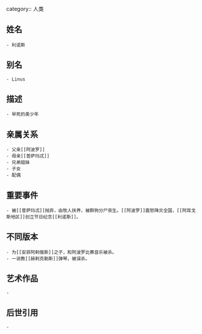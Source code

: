 category:: 人类
## 姓名
	- 利诺斯
## 别名
	- Linus
## 描述
	- 早死的美少年
## 亲属关系
	- 父亲[[阿波罗]]
	- 母亲[[普萨玛忒]]
	- 兄弟姐妹
	- 子女
	- 配偶
## 重要事件
	- 被[[普萨玛忒]]抛弃，由牧人扶养，被群狗分尸丧生。[[阿波罗]]震怒降灾全国，[[阿耳戈斯地区]]创立节日纪念[[利诺斯]]。
## 不同版本
	- 为[[安菲阿剌俄斯]]之子，和阿波罗比赛音乐被杀。
	- 一说教[[赫剌克勒斯]]弹琴，被误杀。
## 艺术作品
	-
## 后世引用
	-
